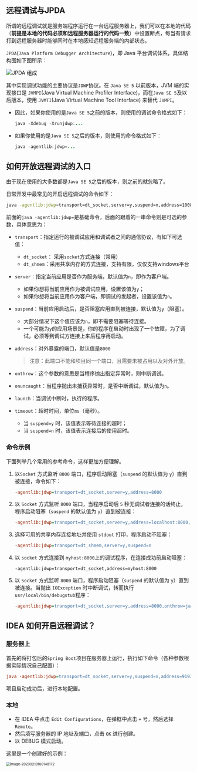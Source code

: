 ## 远程调试与JPDA

所谓的远程调试就是服务端程序运行在一台远程服务器上，我们可以在本地的代码（**前提是本地的代码必须和远程服务器运行的代码一致**）中设置断点，每当有请求打到远程服务器时能够同时在本地感知远程服务端的内部状态。

`JPDA`(`Java Platform Debugger Architecture`)，即 Java 平台调试体系，具体结构图如下图所示：

![JPDA 组成](https://chua-n.gitee.io/figure-bed/notebook/JavaWeb/SpringBoot/JPDA.png)

其中实现调试功能的主要协议是`JDWP`协议。在 `Java SE 5` 以前版本，JVM 端的实现接口是 `JVMPI`(Java Virtual Machine Profiler Interface)，而在`Java SE 5`及以后版本，使用 `JVMTI`(Java Virtual Machine Tool Interface) 来替代 `JVMPI`。

- 因此，如果你使用的是`Java SE 5`之前的版本，则使用的调试命令格式如下：

  ```java
  java -Xdebug -Xrunjdwp:...
  ```

- 如果你使用的是`Java SE 5`之后的版本，则使用的命令格式如下：

  ```java
  java -agentlib:jdwp=...
  ```

## 如何开放远程调试的入口

由于现在使用的大多数都是`Java SE 5`之后的版本，则之前的就忽略了。

日常开发中最常见的开启远程调试的命令如下：

```bash
java -agentlib:jdwp=transport=dt_socket,server=y,suspend=n,address=10086 -jar xxx.jar
```

前面的`java -agentlib:jdwp=`是基础命令，后面的跟着的一串命令则是可选的参数，具体意思为：

- `transport`：指定运行的被调试应用和调试者之间的通信协议，有如下可选值：
  - `dt_socket`： 采用`socket`方式连接（常用）
  - `dt_shmem`：采用共享内存的方式连接，支持有限，仅仅支持windows平台

- `server`：指定当前应用是否作为服务端，默认值为`n`，即作为客户端。

  - 如果你想将当前应用作为被调试应用，设置该值为`y`；
  - 如果你想将当前应用作为客户端，即调试的发起者，设置该值为`n`。

- `suspend`：当前应用启动后，是否阻塞应用直到被连接，默认值为`y`（阻塞）。

  - 大部分情况下这个值应该为`n`，即不需要阻塞等待连接。
  - 一个可能为`y`的应用场景是，你的程序在启动时出现了一个故障，为了调试，必须等到调试方连接上来后程序再启动。

- `address`：对外暴露的端口，默认值是`8000`

  > 注意：此端口不能和项目同一个端口，且需要未被占用以及对外开放。

- `onthrow`：这个参数的意思是当程序抛出指定异常时，则中断调试。

- `onuncaught`：当程序抛出未捕获异常时，是否中断调试，默认值为`n`。

- `launch`：当调试中断时，执行的程序。

- `timeout`：超时时间，单位`ms`（毫秒）。

  - 当 `suspend=y` 时，该值表示等待连接的超时；
  - 当 `suspend=n` 时，该值表示连接后的使用超时。

### 命令示例

下面列举几个常用的参考命令，这样更加方便理解。

1. 以`Socket` 方式监听 `8000` 端口，程序启动阻塞（`suspend` 的默认值为 `y`）直到被连接，命令如下：

   ```ini
   -agentlib:jdwp=transport=dt_socket,server=y,address=8000
   ```

2. 以 `Socket` 方式监听 `8000` 端口，当程序启动后 `5` 秒无调试者连接的话终止，程序启动阻塞（`suspend` 的默认值为 `y`）直到被连接：

   ```ini
   -agentlib:jdwp=transport=dt_socket,server=y,address=localhost:8000,timeout=5000
   ```

3. 选择可用的共享内存连接地址并使用 `stdout` 打印，程序启动不阻塞：

   ```ini
   -agentlib:jdwp=transport=dt_shmem,server=y,suspend=n
   ```

4. 以 `socket` 方式连接到 `myhost:8000`上的调试程序，在连接成功前启动阻塞：

   ```init
   -agentlib:jdwp=transport=dt_socket,address=myhost:8000
   ```

5. 以 `Socket` 方式监听 `8000` 端口，程序启动阻塞（`suspend` 的默认值为 `y`）直到被连接。当抛出 `IOException` 时中断调试，转而执行 `usr/local/bin/debugstub`程序：

   ```ini
   -agentlib:jdwp=transport=dt_socket,server=y,address=8000,onthrow=java.io.IOException,launch=/usr/local/bin/debugstub
   ```

## IDEA 如何开启远程调试？

### 服务器上

首先的将打包后的`Spring Boot`项目在服务器上运行，执行如下命令（各种参数根据实际情况自己配置）：

```ini
java -agentlib:jdwp=transport=dt_socket,server=y,suspend=n,address=9193 -jar debug-demo.jar
```

项目启动成功后，进行本地配置。

### 本地

- 在 IDEA 中点击 `Edit Configurations`，在弹框中点击 `+` 号，然后选择`Remote`。
- 然后填写服务器的 IP 地址及端口，点击 `OK` 进行创建。
- 以 DEBUG 模式启动。

这里是一个创建好的示例：

<img src="https://chua-n.gitee.io/figure-bed/notebook/JavaWeb/SpringBoot/image-20230213160148172.png" alt="image-20230213160148172" style="zoom:67%;" />
